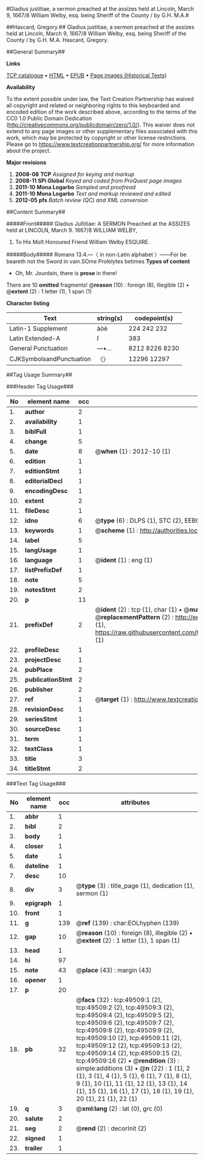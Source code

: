 #Gladius justitiae, a sermon preached at the assizes held at Lincoln, March 9, 1667/8 William Welby, esq. being Sheriff of the County / by G.H. M.A.#

##Hascard, Gregory.##
Gladius justitiae, a sermon preached at the assizes held at Lincoln, March 9, 1667/8 William Welby, esq. being Sheriff of the County / by G.H. M.A.
Hascard, Gregory.

##General Summary##

**Links**

[TCP catalogue](http://www.ota.ox.ac.uk/tcp/)  • 
[HTML](http://tei.it.ox.ac.uk/tcp/Texts-HTML/free/A43/A43060.html)  • 
[EPUB](http://tei.it.ox.ac.uk/tcp/Texts-EPUB/free/A43/A43060.epub) • 
[Page images (Historical Texts)](https://historicaltexts.jisc.ac.uk/eebo-11810974e)

**Availability**

To the extent possible under law, the Text Creation Partnership has waived all copyright and related or neighboring rights to this keyboarded and encoded edition of the work described above, according to the terms of the CC0 1.0 Public Domain Dedication (http://creativecommons.org/publicdomain/zero/1.0/). This waiver does not extend to any page images or other supplementary files associated with this work, which may be protected by copyright or other license restrictions. Please go to https://www.textcreationpartnership.org/ for more information about the project.

**Major revisions**

1. __2008-08__ __TCP__ *Assigned for keying and markup*
1. __2008-11__ __SPi Global__ *Keyed and coded from ProQuest page images*
1. __2011-10__ __Mona Logarbo__ *Sampled and proofread*
1. __2011-10__ __Mona Logarbo__ *Text and markup reviewed and edited*
1. __2012-05__ __pfs__ *Batch review (QC) and XML conversion*

##Content Summary##

#####Front#####
Gladius Juſtitiae: A SERMON Preached at the ASSIZES held at LINCOLN, March 9. 1667/8 WILLIAM WELBY, 
1. To His Moſt Honoured Friend William Welby ESQUIRE.

#####Body#####
Romans 13.4.—〈 in non-Latin alphabet 〉——For be beareth not the Sword in vain.SOme Proſelytes betimes
**Types of content**

  * Oh, Mr. Jourdain, there is **prose** in there!

There are 10 **omitted** fragments! 
 @__reason__ (10) : foreign (8), illegible (2)  •  @__extent__ (2) : 1 letter (1), 1 span (1)

**Character listing**


|Text|string(s)|codepoint(s)|
|---|---|---|
|Latin-1 Supplement|àòè|224 242 232|
|Latin Extended-A|ſ|383|
|General Punctuation|—•…|8212 8226 8230|
|CJKSymbolsandPunctuation|〈〉|12296 12297|

##Tag Usage Summary##

###Header Tag Usage###

|No|element name|occ|attributes|
|---|---|---|---|
|1.|__author__|2||
|2.|__availability__|1||
|3.|__biblFull__|1||
|4.|__change__|5||
|5.|__date__|8| @__when__ (1) : 2012-10 (1)|
|6.|__edition__|1||
|7.|__editionStmt__|1||
|8.|__editorialDecl__|1||
|9.|__encodingDesc__|1||
|10.|__extent__|2||
|11.|__fileDesc__|1||
|12.|__idno__|6| @__type__ (6) : DLPS (1), STC (2), EEBO-CITATION (1), OCLC (1), VID (1)|
|13.|__keywords__|1| @__scheme__ (1) : http://authorities.loc.gov/ (1)|
|14.|__label__|5||
|15.|__langUsage__|1||
|16.|__language__|1| @__ident__ (1) : eng (1)|
|17.|__listPrefixDef__|1||
|18.|__note__|5||
|19.|__notesStmt__|2||
|20.|__p__|11||
|21.|__prefixDef__|2| @__ident__ (2) : tcp (1), char (1)  •  @__matchPattern__ (2) : ([0-9\-]+):([0-9IVX]+) (1), (.+) (1)  •  @__replacementPattern__ (2) : http://eebo.chadwyck.com/downloadtiff?vid=$1&page=$2 (1), https://raw.githubusercontent.com/textcreationpartnership/Texts/master/tcpchars.xml#$1 (1)|
|22.|__profileDesc__|1||
|23.|__projectDesc__|1||
|24.|__pubPlace__|2||
|25.|__publicationStmt__|2||
|26.|__publisher__|2||
|27.|__ref__|1| @__target__ (1) : http://www.textcreationpartnership.org/docs/. (1)|
|28.|__revisionDesc__|1||
|29.|__seriesStmt__|1||
|30.|__sourceDesc__|1||
|31.|__term__|1||
|32.|__textClass__|1||
|33.|__title__|3||
|34.|__titleStmt__|2||


###Text Tag Usage###

|No|element name|occ|attributes|
|---|---|---|---|
|1.|__abbr__|1||
|2.|__bibl__|2||
|3.|__body__|1||
|4.|__closer__|1||
|5.|__date__|1||
|6.|__dateline__|1||
|7.|__desc__|10||
|8.|__div__|3| @__type__ (3) : title_page (1), dedication (1), sermon (1)|
|9.|__epigraph__|1||
|10.|__front__|1||
|11.|__g__|139| @__ref__ (139) : char:EOLhyphen (139)|
|12.|__gap__|10| @__reason__ (10) : foreign (8), illegible (2)  •  @__extent__ (2) : 1 letter (1), 1 span (1)|
|13.|__head__|1||
|14.|__hi__|97||
|15.|__note__|43| @__place__ (43) : margin (43)|
|16.|__opener__|1||
|17.|__p__|20||
|18.|__pb__|32| @__facs__ (32) : tcp:49509:1 (2), tcp:49509:2 (2), tcp:49509:3 (2), tcp:49509:4 (2), tcp:49509:5 (2), tcp:49509:6 (2), tcp:49509:7 (2), tcp:49509:8 (2), tcp:49509:9 (2), tcp:49509:10 (2), tcp:49509:11 (2), tcp:49509:12 (2), tcp:49509:13 (2), tcp:49509:14 (2), tcp:49509:15 (2), tcp:49509:16 (2)  •  @__rendition__ (3) : simple:additions (3)  •  @__n__ (22) : 1 (1), 2 (1), 3 (1), 4 (1), 5 (1), 6 (1), 7 (1), 8 (1), 9 (1), 10 (1), 11 (1), 12 (1), 13 (1), 14 (1), 15 (1), 16 (1), 17 (1), 18 (1), 19 (1), 20 (1), 21 (1), 22 (1)|
|19.|__q__|3| @__xml:lang__ (2) : lat (0), grc (0)|
|20.|__salute__|2||
|21.|__seg__|2| @__rend__ (2) : decorInit (2)|
|22.|__signed__|1||
|23.|__trailer__|1||
